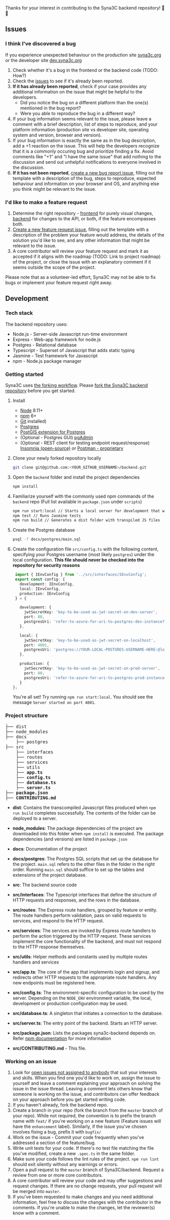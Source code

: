 Thanks for your interest in contributing to the Syna3C backend repository! :tada: :tada:

## Issues

### I think I've discovered a bug
If you experience unexpected behaviour on the production site [syna3c.org](https://syna3c.org) or the developer site [dev.syna3c.org](https://dev.syna3c.org)

1. Check whether it's a bug in the frontend or the backend code (TODO: How?)
2. Check the [issues](https://github.com/Syna3C/backend/issues) to see if it's already been reported.
3. **If it has already been reported**, check if your case provides any additional information on the issue that might be helpful to the developers.
   - Did you notice the bug on a different platform than the one(s) mentioned in the bug report?
   - Were you able to reproduce the bug in a different way?
4. If your bug information seems relevant to the issue, please leave a comment with a brief description, list of steps to reproduce, and your platform information (production site vs developer site, operating system and version, browser and version).
5. If your bug information is exactly the same as in the bug description, add a +1 reaction on the issue. This will help the developers recognize that it is a commonly occuring bug and prioritize finding a fix. Avoid comments like "+1" and "I have the same issue" that add nothing to the discussion and send out unhelpful notifications to everyone involved in the discussion.
6. **If it has not been reported**, [create a new bug report issue](https://github.com/Syna3C/backend/issues/new?template=bug_report.md), filling out the template with a description of the bug, steps to reproduce, expected behaviour and information on your browser and OS, and anything else you think might be relevant to the issue.

### I'd like to make a feature request

1. Determine the right repository - [frontend](https://github.com/Syna3C/frontend) for purely visual changes, [backend](https://github.com/Syna3C/backend) for changes to the API, or both, if the feature encompasses both.
2. [Create a new feature request issue](https://github.com/Syna3C/backend/issues/new?template=feature_request.md), filling out the template with a description of the problem your feature would address, the details of the solution you'd like to see, and any other information that might be relevant to the issue.
3. A core contributor will review your feature request and mark it as accepted if it aligns with the roadmap (TODO: Link to project roadmap) of the project, or close the issue with an explanatory comment if it seems outside the scope of the project.

Please note that as a volunteer-led effort, Syna3C may not be able to fix bugs or implement your feature request right away. 

## Development

### Tech stack

The backend repository uses:
* Node.js - Server-side Javascript run-time environment
* Express - Web-app framework for node.js
* Postgres - Relational database
* Typescript - Superset of Javascript that adds static typing
* Jasmine - Test framework for Javascript
* npm - Node.js package manager

### Getting started

Syna3C uses [the forking workflow](https://www.atlassian.com/git/tutorials/comparing-workflows/forking-workflow). Please [fork the Syna3C backend repository](https://help.github.com/articles/fork-a-repo/) before you get started.

1. Install
   - [Node](https://nodejs.org) 8.11+
   - [npm](https://docs.npmjs.com/troubleshooting/try-the-latest-stable-version-of-npm) 6+
   - [Git](https://git-scm.com/downloads) installed)
   - [Postgres](https://www.postgresql.org/download/)
   - [PostGIS extension for Postgres](http://postgis.net/install/)
   - (Optional - Postgres GUI) [pgAdmin](https://www.pgadmin.org/download/)
   - (Optional - REST client for testing endpoint request/response) [Insomnia (open-source)](https://github.com/getinsomnia/insomnia) or [Postman - proprietary](https://www.getpostman.com/)
2. Clone your newly forked repository locally
   ```bash
   git clone git@github.com:<YOUR_GITHUB_USERNAME>/backend.git
   ```
3. Open the `backend` folder and install the project dependencies
   ```bash
   npm install
   ```
4. Familiarize yourself with the commonly used npm commands of the `backend` repo (Full list available in `package.json` under `scripts`)
   ```bash
   npm run start:local // Starts a local server for development that watches for changes in the src folder
   npm test // Runs Jasmine tests
   npm run build // Generates a dist folder with transpiled JS files
   ```
5. Create the Postgres database
   ```bash
   psql -f docs/postgres/main.sql
   ```
6. Create the configuration file `src/config.ts` with the following content, specifying your Postgres username (most likely `postgres`) under the local configuration. **This file should never be checked into the repository for security reasons**
   ```typescript
    import { IEnvConfig } from '../src/interfaces/IEnvConfig';
    export const config: {
      development: IEnvConfig,
      local: IEnvConfig,
      production: IEnvConfig
    } = {

      development: {
        jwtSecretKey: 'key-to-be-used-as-jwt-secret-on-dev-server',
        port: 80,
        postgresUri: 'refer-to-azure-for-uri-to-postgres-dev-instance?ssl=true'
      },

      local: {
        jwtSecretKey: 'key-to-be-used-as-jwt-secret-on-localhost',
        port: 4001,
        postgresUri: 'postgres://YOUR-LOCAL-POSTGRES-USERNAME-HERE:@localhost:5432/s3c_db_dev'
      },

      production: {
        jwtSecretKey: 'key-to-be-used-as-jwt-secret-on-prod-server',
        port: 80,
        postgresUri: 'refer-to-azure-for-uri-to-postgres-prod-instance?ssl=true'
      }
   };
   ```
   
   You're all set!
   Try running `npm run start:local`. You should see the message `Server started on port 4001`.

### Project structure
<pre>
├── dist
├── node_modules
├── docs
    ├── postgres
├── src
    ├── interfaces
    ├── routes
    ├── services
    ├── utils
    ├── <b>app.ts</b>
    ├── <b>config.ts</b>
    ├── <b>database.ts</b>
    ├── <b>server.ts</b>
├── <b>package.json</b>
├── <b>CONTRIBUTING.md</b>
</pre>

* **dist**: Contains the transcompiled Javascript files produced when `npm run build` completes successfully. The contents of the folder can be deployed to a server.

* **node_modules**: The package dependencies of the project are downloaded into this folder when `npm install` is executed. The package dependencies (and versions) are listed in `package.json`

* **docs**: Documentation of the project

* **docs/postgres**: The Postgres SQL scripts that set up the database for the project. `main.sql` refers to the other files in the folder in the right order. Running `main.sql` should suffice to set up the tables and extensions of the project database.

* **src**: The backend source code

* **src/interfaces**: The Typescript interfaces that define the structure of HTTP requests and responses, and the rows in the database.

* **src/routes**: The Express route handlers, grouped by feature or entity. The route handlers perform validation, pass on valid requests to services, and respond to the HTTP request.

* **src/services**: The services are invoked by Express route handlers to perform the action triggered by the HTTP request. These services implement the core functionality of the backend, and must not respond to the HTTP response themselves.

* **src/utils**: Helper methods and constants used by multiple routes handlers and services

* **src/app.ts**: The core of the app that implements login and signup, and redirects other HTTP requests to the appropriate route handlers. Any new endpoints must be registered here.


* **src/config.ts**: The environment-specific configuration to be used by the server. Depending on the `NODE_ENV` environment variable, the local, development or production configuration may be used.

* **src/database.ts**: A singleton that initiates a connection to the database.

* **src/server.ts**: The entry point of the backend. Starts an HTTP server.

* **src/package.json**: Lists the packages syna3c-backend depends on. Refer [npm documentation](https://docs.npmjs.com/files/package.json) for more information

* **src/CONTRIBUTING.md** - This file.

### Working on an issue

1. Look for [open issues not assigned to anybody](https://github.com/Syna3C/backend/issues?q=is%3Aopen+is%3Aissue+no%3Aassignee) that suit your interests and skills. When you find one you'd like to work on, assign the issue to yourself and leave a comment explaining your approach on solving the issue in the issue thread. Leaving a comment lets others know that someone is working on the issue, and contributors can offer feedback on your approach before you get started writing code.
2. If you haven't already, fork the backend repo.
3. Create a branch in your repo (fork the branch from the `master` branch of your repo). While not required, the convention is to prefix the branch name with `feat/` if you're working on a new feature (Feature issues will have the `enhancement` label). Similarly, if the issue you've chosen involves fixing a bug, prefix it with `bugfix/`
4. Work on the issue - Commit your code frequently when you've addressed a section of the feature/bug.
5. Write unit tests for your code. If there's no test file matching the file you've modified, create a new `.spec.ts` in the same folder.
6. Make sure your code follows the lint rules of the project. `npm run lint` should exit silently without any warnings or errors.
7. Open a pull request to the `master` branch of Syna3C/backend. Request a review from one or more core contributors.
8. A core contributor will review your code and may offer suggestions and request changes. If there are no change requests, your pull request will be merged into `master`.
9. If you've been requested to make changes and you need additional information, feel free to discuss the changes with the contributor in the comments. If you're unable to make the changes, let the reviewer(s) know with a comment.
